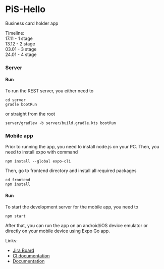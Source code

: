 # PiS-Hello
Business card holder app

Timeline:  
17.11 - 1 stage  
13.12 - 2 stage  
03.01 - 3 stage  
24.01 - 4 stage  

### Server

#### Run
To run the REST server, you either need to
```shell
cd server
gradle bootRun
```
or straight from the root
```shell
server/gradlew -b server/build.gradle.kts bootRun
```

### Mobile app
Prior to running the app, you need to install node.js on your PC.
Then, you need to install expo with command
```shell
npm install --global expo-cli
```
Then, go to frontend directory and install all required packages
```shell
cd frontend
npm install
```

#### Run
To start the development server for the mobile app, you need to
```shell
npm start
```
After that, you can run the app on an android/iOS device emulator or directly on your mobile device using Expo Go app.

Links:
* [Jira Board](https://hello-pis.atlassian.net/jira/software/projects/HPIS/boards/1)
* [CI documentation](https://circleci.com/docs/2.0/configuration-reference)
* [Documentation](https://www.overleaf.com/read/gyhnrhzrhfxw)
